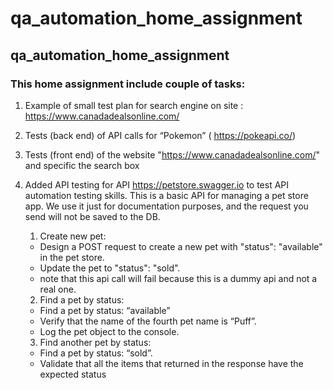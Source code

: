 # qa_automation_home_assignment
## qa_automation_home_assignment

### This home assignment include couple of tasks:

1. Example of small test plan for search engine on site : https://www.canadadealsonline.com/

2. Tests (back end) of API calls for “Pokemon” ( https://pokeapi.co/)

3. Tests (front end) of the website "https://www.canadadealsonline.com/" and specific the search box

4. Added API testing for API https://petstore.swagger.io 
   to test API automation testing skills. 
   This is a basic API for managing a pet store app. 
   We use it just for documentation purposes, and the request you send will not be saved to the
   DB.
      1. Create new pet:
      - Design a POST request to create a new pet with "status": "available" in the pet
      store.
      - Update the pet to "status": "sold".
      * note that this api call will fail because this is a dummy api and not a real one.
      2. Find a pet by status:
      - Find a pet by status: “available”
      - Verify that the name of the fourth pet name is “Puff”.
      - Log the pet object to the console.
      3. Find another pet by status:
      - Find a pet by status: “sold”.
      - Validate that all the items that returned in the response have the expected status
